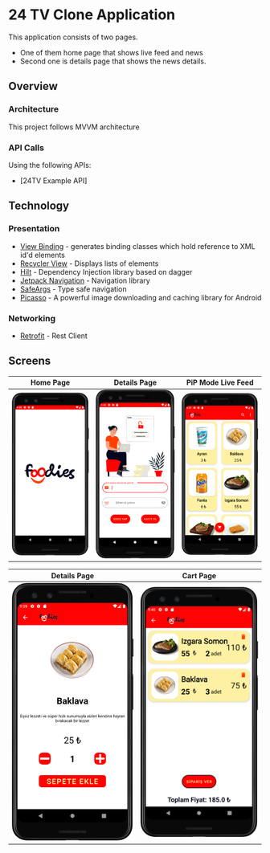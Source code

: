 # 24 TV Clone Application
This application consists of two pages. 
- One of them home page that shows live feed and news
- Second one is details page that shows the news details. 

## Overview
### Architecture
This project follows MVVM architecture

### API Calls
Using the following APIs:
- [24TV Example API]


## Technology
### Presentation
- [View Binding](https://developer.android.com/topic/libraries/view-binding) - generates binding classes which hold reference to XML id'd elements
- [Recycler View](https://developer.android.com/reference/kotlin/androidx/recyclerview/widget/RecyclerView) - Displays lists of elements
- [Hilt](https://dagger.dev/hilt/) - Dependency Injection library based on dagger
- [Jetpack Navigation](https://developer.android.com/guide/navigation/navigation-getting-started) - Navigation library
- [SafeArgs](https://developer.android.com/guide/navigation/navigation-getting-started#ensure_type-safety_by_using_safe_args) - Type safe navigation
- [Picasso](https://square.github.io/picasso/) - A powerful image downloading and caching library for Android

### Networking
- [Retrofit](https://square.github.io/retrofit/) - Rest Client

## Screens

Home Page | Details Page | PiP Mode Live Feed
:-------------------------:|:-------------------------:|:-------------------------:
![](https://github.com/busrakizilaslan/FoodApp/blob/master/screenshots/splashscreen.png)|![](https://github.com/busrakizilaslan/FoodApp/blob/master/screenshots/loginpage.png)|![](https://github.com/busrakizilaslan/FoodApp/blob/master/screenshots/homepage.png)

Details Page             |  Cart Page
:-------------------------:|:-------------------------:
![](https://github.com/busrakizilaslan/FoodApp/blob/master/screenshots/fooddetail.png)|![](https://github.com/busrakizilaslan/FoodApp/blob/master/screenshots/cartpage.png)
